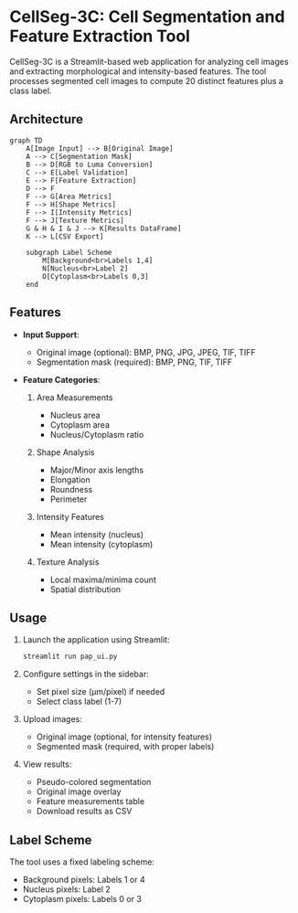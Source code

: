 # CellSeg-3C: Cell Segmentation and Feature Extraction Tool

CellSeg-3C is a Streamlit-based web application for analyzing cell images and extracting morphological and intensity-based features. The tool processes segmented cell images to compute 20 distinct features plus a class label.

## Architecture

```mermaid
graph TD
    A[Image Input] --> B[Original Image]
    A --> C[Segmentation Mask]
    B --> D[RGB to Luma Conversion]
    C --> E[Label Validation]
    E --> F[Feature Extraction]
    D --> F
    F --> G[Area Metrics]
    F --> H[Shape Metrics]
    F --> I[Intensity Metrics]
    F --> J[Texture Metrics]
    G & H & I & J --> K[Results DataFrame]
    K --> L[CSV Export]
    
    subgraph Label Scheme
        M[Background<br>Labels 1,4]
        N[Nucleus<br>Label 2]
        O[Cytoplasm<br>Labels 0,3]
    end
```

## Features

- **Input Support**:
  - Original image (optional): BMP, PNG, JPG, JPEG, TIF, TIFF
  - Segmentation mask (required): BMP, PNG, TIF, TIFF

- **Feature Categories**:
  1. Area Measurements
     - Nucleus area
     - Cytoplasm area
     - Nucleus/Cytoplasm ratio

  2. Shape Analysis
     - Major/Minor axis lengths
     - Elongation
     - Roundness
     - Perimeter

  3. Intensity Features
     - Mean intensity (nucleus)
     - Mean intensity (cytoplasm)

  4. Texture Analysis
     - Local maxima/minima count
     - Spatial distribution

## Usage

1. Launch the application using Streamlit:
   ```bash
   streamlit run pap_ui.py
   ```

2. Configure settings in the sidebar:
   - Set pixel size (µm/pixel) if needed
   - Select class label (1-7)

3. Upload images:
   - Original image (optional, for intensity features)
   - Segmented mask (required, with proper labels)

4. View results:
   - Pseudo-colored segmentation
   - Original image overlay
   - Feature measurements table
   - Download results as CSV

## Label Scheme

The tool uses a fixed labeling scheme:
- Background pixels: Labels 1 or 4
- Nucleus pixels: Label 2
- Cytoplasm pixels: Labels 0 or 3
